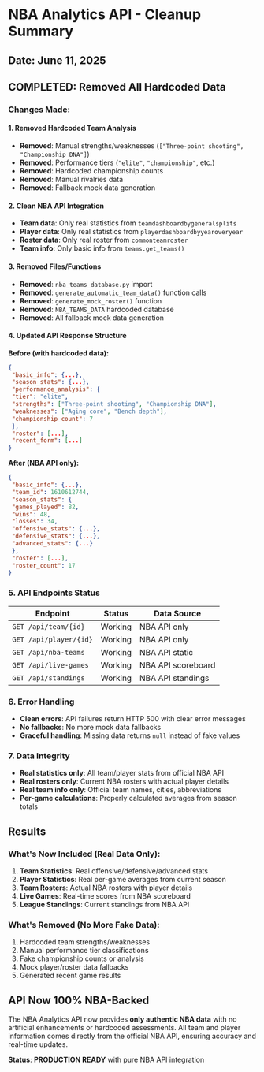 # NBA Analytics API - Cleanup Summary

## Date: June 11, 2025

## COMPLETED: Removed All Hardcoded Data

### Changes Made:

#### 1. **Removed Hardcoded Team Analysis**

- **Removed**: Manual strengths/weaknesses (`["Three-point shooting", "Championship DNA"]`)
- **Removed**: Performance tiers (`"elite"`, `"championship"`, etc.)
- **Removed**: Hardcoded championship counts
- **Removed**: Manual rivalries data
- **Removed**: Fallback mock data generation

#### 2. **Clean NBA API Integration**

- **Team data**: Only real statistics from `teamdashboardbygeneralsplits`
- **Player data**: Only real statistics from `playerdashboardbyyearoveryear`
- **Roster data**: Only real roster from `commonteamroster`
- **Team info**: Only basic info from `teams.get_teams()`

#### 3. **Removed Files/Functions**

- **Removed**: `nba_teams_database.py` import
- **Removed**: `generate_automatic_team_data()` function calls
- **Removed**: `generate_mock_roster()` function
- **Removed**: `NBA_TEAMS_DATA` hardcoded database
- **Removed**: All fallback mock data generation

#### 4. **Updated API Response Structure**

**Before (with hardcoded data):**

```json
{
 "basic_info": {...},
 "season_stats": {...},
 "performance_analysis": {
 "tier": "elite",
 "strengths": ["Three-point shooting", "Championship DNA"],
 "weaknesses": ["Aging core", "Bench depth"],
 "championship_count": 7
 },
 "roster": [...],
 "recent_form": [...]
}
```

**After (NBA API only):**

```json
{
 "basic_info": {...},
 "team_id": 1610612744,
 "season_stats": {
 "games_played": 82,
 "wins": 48,
 "losses": 34,
 "offensive_stats": {...},
 "defensive_stats": {...},
 "advanced_stats": {...}
 },
 "roster": [...],
 "roster_count": 17
}
```

### 5. **API Endpoints Status**

| Endpoint | Status | Data Source |
| ---------------------- | ---------- | ------------------ |
| `GET /api/team/{id}` | Working | NBA API only |
| `GET /api/player/{id}` | Working | NBA API only |
| `GET /api/nba-teams` | Working | NBA API static |
| `GET /api/live-games` | Working | NBA API scoreboard |
| `GET /api/standings` | Working | NBA API standings |

### 6. **Error Handling**

- **Clean errors**: API failures return HTTP 500 with clear error messages
- **No fallbacks**: No more mock data fallbacks
- **Graceful handling**: Missing data returns `null` instead of fake values

### 7. **Data Integrity**

- **Real statistics only**: All team/player stats from official NBA API
- **Real rosters only**: Current NBA rosters with actual player details
- **Real team info only**: Official team names, cities, abbreviations
- **Per-game calculations**: Properly calculated averages from season totals

## Results

### **What's Now Included (Real Data Only):**

1. **Team Statistics**: Real offensive/defensive/advanced stats
2. **Player Statistics**: Real per-game averages from current season
3. **Team Rosters**: Actual NBA rosters with player details
4. **Live Games**: Real-time scores from NBA scoreboard
5. **League Standings**: Current standings from NBA API

### **What's Removed (No More Fake Data):**

1. Hardcoded team strengths/weaknesses
2. Manual performance tier classifications
3. Fake championship counts or analysis
4. Mock player/roster data fallbacks
5. Generated recent game results

## API Now 100% NBA-Backed

The NBA Analytics API now provides **only authentic NBA data** with no artificial enhancements or hardcoded assessments. All team and player information comes directly from the official NBA API, ensuring accuracy and real-time updates.

**Status**: **PRODUCTION READY** with pure NBA API integration
